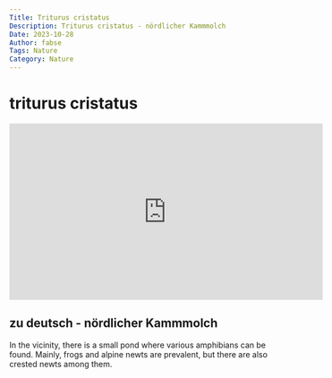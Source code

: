 ```yaml
---
Title: Triturus cristatus
Description: Triturus cristatus - nördlicher Kammmolch
Date: 2023-10-28
Author: fabse
Tags: Nature
Category: Nature
---
```


# triturus cristatus

<iframe width="560" height="315" src="https://www.youtube.com/embed/A7-zk8xn5jE" frameborder="0" allowfullscreen></iframe>

## zu deutsch - nördlicher Kammmolch

In the vicinity, there is a small pond where various amphibians can be found. Mainly, frogs and alpine newts are prevalent, but there are also crested newts among them.